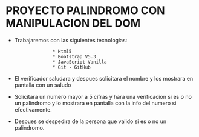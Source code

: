# PROYECTO PALINDROMO CON MANIPULACION DEL DOM 

* Trabajaremos con las siguientes tecnologias:

                    * Html5
                    * Bootstrap V5.3 
                    * JavaScript Vanilla 
                    * Git - GitHub

* El verificador saludara y despues solicitara el nombre y los mostrara en pantalla con un saludo
* Solicitara un numero mayor a 5 cifras y hara una verificacion si es o no un palindromo y lo mostrara en pantalla con la info del numero  si efectivamente.
* Despues se despedira de la persona que valido si es o no un palindromo. 